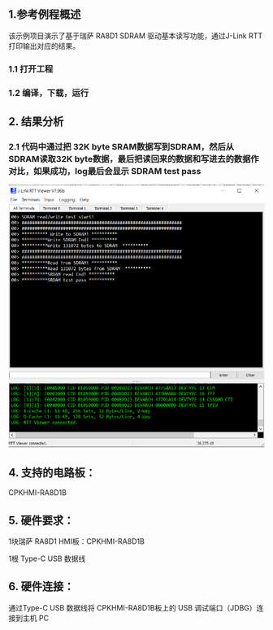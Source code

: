 ## 1.参考例程概述
该示例项目演示了基于瑞萨 RA8D1 SDRAM 驱动基本读写功能，通过J-Link RTT打印输出对应的结果。


### 1.1 打开工程


### 1.2 编译，下载，运行


## 2. 结果分析

### 2.1 代码中通过把 32K byte SRAM数据写到SDRAM，然后从SDRAM读取32K byte数据，最后把读回来的数据和写进去的数据作对比，如果成功，log最后会显示 SDRAM test pass


![alt text](images/sdram.jpg)


## 4. 支持的电路板：
CPKHMI-RA8D1B

## 5. 硬件要求：
1块瑞萨 RA8D1 HMI板：CPKHMI-RA8D1B

1根 Type-C USB 数据线


## 6. 硬件连接：
通过Type-C USB 数据线将 CPKHMI-RA8D1B板上的 USB 调试端口（JDBG）连接到主机 PC